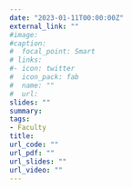 ```yaml
---
date: "2023-01-11T00:00:00Z"
external_link: ""
#image:
#caption: 
#  focal_point: Smart
# links:
#- icon: twitter
#  icon_pack: fab
#  name: ""
#  url: 
slides: ""
summary: 
tags:
- Faculty
title:  
url_code: ""
url_pdf: ""
url_slides: ""
url_video: ""
---
```


